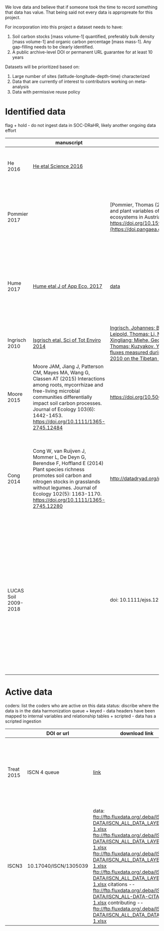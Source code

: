 We love data and believe that if someone took the time to record something that data has value. That being said not every data is appropreate for this project.

For incorporation into this project a dataset needs to have:

1) Soil carbon stocks [mass volume-1] quantified, preferably bulk density [mass volume-1] and organic carbon percentage [mass mass-1]. Any gap-filling needs to be clearly identified.
2) A public archive-level DOI or permanent URL guarantee for at least 10 years

Datasets will be prioritized based on:

1) Large number of sites (latitude-longitude-depth-time) characterized
2) Data that are currently of interest to contributors working on meta-analysis
3) Data with permissive reuse policy

# Identified data

flag
    + hold - do not ingest data in SOC-DRaHR, likely another ongoing data effort

|          | manuscript | data | description |     identifier     | flag |
| ------ | -----|------ | ----------------- | ------------ | ---------- |
| He 2016 | [He etal Science 2016](http://science.sciencemag.org/content/353/6306/1419.full) | | This is a soil radiocarbon meta analysis with 150+ data points from several different studies. | @ktoddbrown | hold for MPI group |
| Pommier 2017 | | [Pommier, Thomas (2017): Measures of microbial, soil and plant variables of three grass-based agro-ecosystems in Austria, the UK and France. PANGAEA, https://doi.org/10.1594/PANGAEA.879537](https://doi.pangaea.de/10.1594/PANGAEA.879537) | Measures of microbial, soil and plant variables of three grass-based agro-ecosystems in Austria, the UK and France (underrepresented regions) | @marzipanwich | |
| Hume 2017 | [Hume etal J of App Eco, 2017](https://doi.org/10.1111/1365-2664.12942) | [data](http://datadryad.org/resource/doi:10.5061/dryad.dd602) | Forest harvest meta-analysis of 808 observations from 49 studies to test the effects of harvesting on the stocks and concentrations of soil C, N, and P and C:N:P ratios relative to uncut control stands | @SJTumber | |
| Ingrisch 2010 |  [Isgrisch etal, Sci of Tot Enviro 2014](https://doi.org/10.1016/j.scitotenv.2014.10.082)  | [Ingrisch, Johannes; Biermann, Tobias; Seeber, Elke; Leipold, Thomas; Li, Maoshan; Ma, Yaoming; Xu, Xingliang; Miehe, Georg; Guggenberger, Georg; Foken, Thomas; Kuzyakov, Yakov (2014): Carbon pools and fluxes measured during a field campaign conducted in 2010 on the Tibetan Plateau at Kema. PANGAEA](https://doi.org/10.1594/PANGAEA.833208)| Tibetan plateau C stocks study | @marzipanwich| |
| Moore 2015 | Moore JAM, Jiang J, Patterson CM, Mayes MA, Wang G, Classen AT (2015) Interactions among roots, mycorrhizae and free-living microbial communities differentially impact soil carbon processes. Journal of Ecology 103(6): 1442-1453. https://doi.org/10.1111/1365-2745.12484 | https://doi.org/10.5061/dryad.pb271 | Soil respiration, soil carbon pools, and enzyme activities. | @SJTumber | |
| Cong 2014 | Cong W, van Ruijven J, Mommer L, De Deyn G, Berendse F, Hoffland E (2014) Plant species richness promotes soil carbon and nitrogen stocks in grasslands without legumes. Journal of Ecology 102(5): 1163-1170. https://doi.org/10.1111/1365-2745.12280 | http://datadryad.org/resource/doi:10.5061/dryad.p83h7 | Plant species richness promotes soil carbon and nitrogen stocks in grasslands without legumes. Data were collected in the 11-year grassland biodiversity experiment in Wageningen, the Netherlands, in 2010 and 2011. |  @SJTumber | |
| LUCAS Soil 2009-2018 | | doi: 10.1111/ejss.12499 | The ‘Land Use/Cover Area frame statistical Survey Soil’ (LUCAS Soil) is an extensive and regular topsoil survey that is carried out across the European Union to derive policy-relevant statistics on the effect of land management on soil characteristics. Approximately 45 000 soil samples have been collected from two time-periods, 2009–2012 and 2015.  | @ktoddbrown  | |

# Active data

coders: list the coders who are active on this data
status: discribe where the data is in the data harmonization queue
    + keyed - data headers have been mapped to internal variables and relationship tables
    + scripted - data has a scripted ingestion

|             | DOI or url |  download link | description | coders | status |
| -------- | ----------- | -----------------| ------------- | -------- | ------- |
| Treat 2015 | ISCN 4 queue | [link](http://iscn.fluxdata.org/wp-content/uploads/sites/15/ISCNtemplate_Treat_peatProps_v2.xlsx) | Peat properties synthesis dataset (2MB, XLSX format, download only; ISCNtemplate_Treat_peatProps_v2): This dataset is a synthesis of literature and site-level data on peat properties, C, N, 14C, and vegetation from 366 sites worldwide. Data are available for nearly 16,000 layers from 659 profiles. Data contributed by Claire Treat. | @ktoddbrown | keyed |
| ISCN3 | 10.17040/ISCN/1305039 | data: ftp://ftp.fluxdata.org/.deba/ISCN/ALL-DATA/ISCN_ALL_DATA_LAYER_C1_1-1.xlsx ftp://ftp.fluxdata.org/.deba/ISCN/ALL-DATA/ISCN_ALL_DATA_LAYER_C2_1-1.xlsx ftp://ftp.fluxdata.org/.deba/ISCN/ALL-DATA/ISCN_ALL_DATA_LAYER_C3_1-1.xlsx ftp://ftp.fluxdata.org/.deba/ISCN/ALL-DATA/ISCN_ALL_DATA_LAYER_C1_1-1.xlsx citations -- ftp://ftp.fluxdata.org/.deba/ISCN/ALL-DATA/ISCN_ALL-DATA-CITATION_1-1.xlsx contributing -- ftp://ftp.fluxdata.org/.deba/ISCN/ALL-DATA/ISCN_ALL_DATA_DATASET_1-1.xlsx | Collection of soil survey data from around the world | @ktoddbrown | scripted |

